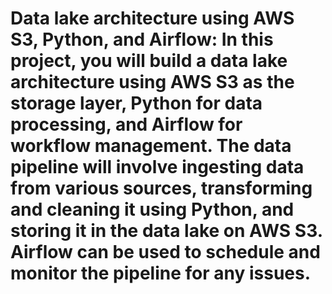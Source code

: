 #  Data lake architecture using AWS S3, Python, and Airflow: In this project, you will build a data lake architecture using AWS S3 as the storage layer, Python for data processing, and Airflow for workflow management. The data pipeline will involve ingesting data from various sources, transforming and cleaning it using Python, and storing it in the data lake on AWS S3. Airflow can be used to schedule and monitor the pipeline for any issues.